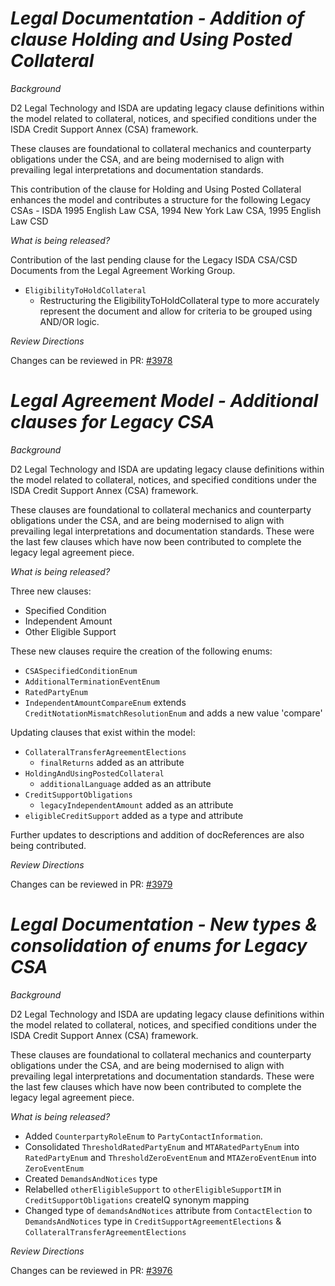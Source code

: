 # *Legal Documentation - Addition of clause Holding and Using Posted Collateral*

_Background_

D2 Legal Technology and ISDA are updating legacy clause definitions within the model related to collateral, notices, and specified conditions under the ISDA Credit Support Annex (CSA) framework.

These clauses are foundational to collateral mechanics and counterparty obligations under the CSA, and are being modernised to align with prevailing legal interpretations and documentation standards.

This contribution of the clause for Holding and Using Posted Collateral enhances the model and contributes a structure for the following Legacy CSAs - ISDA 1995 English Law CSA, 1994 New York Law CSA, 1995 English Law CSD

_What is being released?_

Contribution of the last pending clause for the Legacy ISDA CSA/CSD Documents from the Legal Agreement Working Group.

- `EligibilityToHoldCollateral`
    - Restructuring the EligibilityToHoldCollateral type to more accurately represent the document and allow for criteria to be grouped using AND/OR logic.

_Review Directions_

Changes can be reviewed in PR: [#3978](https://github.com/finos/common-domain-model/pull/3978)

# *Legal Agreement Model - Additional clauses for Legacy CSA*

_Background_

D2 Legal Technology and ISDA are updating legacy clause definitions within the model related to collateral, notices, and specified conditions under the ISDA Credit Support Annex (CSA) framework.

These clauses are foundational to collateral mechanics and counterparty obligations under the CSA, and are being modernised to align with prevailing legal interpretations and documentation standards. These were the last few clauses which have now been contributed to complete the legacy legal agreement piece.

_What is being released?_

Three new clauses:

- Specified Condition
- Independent Amount
- Other Eligible Support

These new clauses require the creation of the following enums:

- `CSASpecifiedConditionEnum`
- `AdditionalTerminationEventEnum`
- `RatedPartyEnum`
- `IndependentAmountCompareEnum` extends `CreditNotationMismatchResolutionEnum` and adds a new value 'compare'

Updating clauses that exist within the model:

- `CollateralTransferAgreementElections`
    - `finalReturns` added as an attribute
- `HoldingAndUsingPostedCollateral`
    - `additionalLanguage` added as an attribute
- `CreditSupportObligations`
    - `legacyIndependentAmount` added as an attribute
- `eligibleCreditSupport` added as a type and attribute

Further updates to descriptions and addition of docReferences are also being contributed.

_Review Directions_

Changes can be reviewed in PR: [#3979](https://github.com/finos/common-domain-model/pull/3979)

# *Legal Documentation - New types & consolidation of enums for Legacy CSA*

_Background_

D2 Legal Technology and ISDA are updating legacy clause definitions within the model related to collateral, notices, and specified conditions under the ISDA Credit Support Annex (CSA) framework.

These clauses are foundational to collateral mechanics and counterparty obligations under the CSA, and are being modernised to align with prevailing legal interpretations and documentation standards. These were the last few clauses which have now been contributed to complete the legacy legal agreement piece.

_What is being released?_
- Added `CounterpartyRoleEnum` to `PartyContactInformation`. 
- Consolidated `ThresholdRatedPartyEnum` and `MTARatedPartyEnum` into `RatedPartyEnum` and `ThresholdZeroEventEnum` and `MTAZeroEventEnum` into `ZeroEventEnum`
- Created `DemandsAndNotices` type 
- Relabelled `otherEligibleSupport` to `otherEligibleSupportIM` in `CreditSupportObligations` createIQ synonym mapping 
- Changed type of `demandsAndNotices` attribute from `ContactElection`  to `DemandsAndNotices` type in `CreditSupportAgreementElections` & `CollateralTransferAgreementElections`
 
_Review Directions_

Changes can be reviewed in PR: [#3976](https://github.com/finos/common-domain-model/pull/3976)
